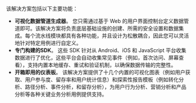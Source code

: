该解决方案包括以下主要功能：

- **可视化数据管道生成器**。 您只需通过基于 Web 的用户界面控制台定义数据管道即可。该解决方案将负责底层基础设施的创建、所需的安全设置和数据集成。每个流水线模块都具有各种功能，并且设计为松散耦合，因此您可以灵活地针对特定用例进行自定义。 
- **专门构建的SDK**。 这些 SDK 针对从 Android、iOS 和 JavaScript 平台收集数据进行了优化，这些平台会自动收集常见事件（例如，首次访问、屏幕查看），支持内置本地缓存、重试和验证机制，以确保数据传输的完整性。
- **开箱即用的仪表板**。 该解决方案提供了十几个内置的可视化图表（例如用户获取、用户参与度、留存率和用户统计信息）和探索性报告模板（例如转化分析、路径分析、事件分析，和留存分析），为用户行为分析、营销分析和产品分析等各种关键业务分析用例提供支持。


